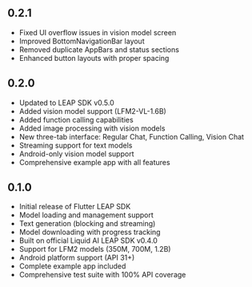 ## 0.2.1

* Fixed UI overflow issues in vision model screen
* Improved BottomNavigationBar layout
* Removed duplicate AppBars and status sections
* Enhanced button layouts with proper spacing

## 0.2.0

* Updated to LEAP SDK v0.5.0
* Added vision model support (LFM2-VL-1.6B)
* Added function calling capabilities
* Added image processing with vision models
* New three-tab interface: Regular Chat, Function Calling, Vision Chat
* Streaming support for text models
* Android-only vision model support
* Comprehensive example app with all features

## 0.1.0

* Initial release of Flutter LEAP SDK
* Model loading and management support  
* Text generation (blocking and streaming)
* Model downloading with progress tracking
* Built on official Liquid AI LEAP SDK v0.4.0
* Support for LFM2 models (350M, 700M, 1.2B)  
* Android platform support (API 31+)
* Complete example app included
* Comprehensive test suite with 100% API coverage